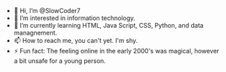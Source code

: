 - 👋 Hi, I’m @SlowCoder7
- 👀 I’m interested in information technology.
- 🌱 I’m currently learning HTML, Java Script, CSS, Python, and data managnement.
- 📫 How to reach me, you can't yet. I'm shy.
- ⚡ Fun fact: The feeling online in the early 2000's was magical, however a bit unsafe for a young person. 

<!---
SlowCoder7/SlowCoder7 is a ✨ special ✨ repository because its `README.md` (this file) appears on your GitHub profile.
You can click the Preview link to take a look at your changes.
--->
